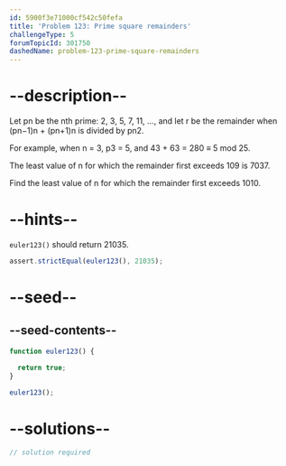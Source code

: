 ```yaml
---
id: 5900f3e71000cf542c50fefa
title: 'Problem 123: Prime square remainders'
challengeType: 5
forumTopicId: 301750
dashedName: problem-123-prime-square-remainders
---
```


# --description--

Let pn be the nth prime: 2, 3, 5, 7, 11, ..., and let r be the remainder when (pn−1)n + (pn+1)n is divided by pn2.

For example, when n = 3, p3 = 5, and 43 + 63 = 280 ≡ 5 mod 25.

The least value of n for which the remainder first exceeds 109 is 7037.

Find the least value of n for which the remainder first exceeds 1010.

# --hints--

`euler123()` should return 21035.

```js
assert.strictEqual(euler123(), 21035);
```

# --seed--

## --seed-contents--

```js
function euler123() {

  return true;
}

euler123();
```

# --solutions--

```js
// solution required
```